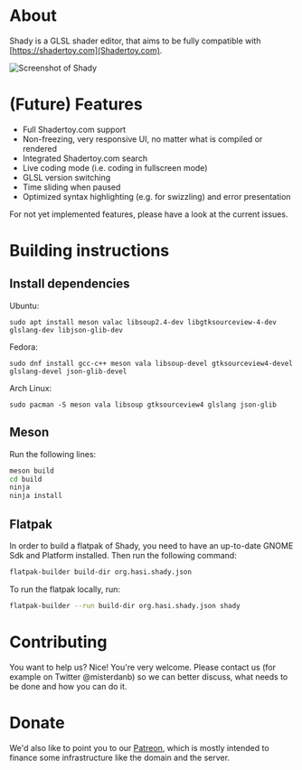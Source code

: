 # About

Shady is a GLSL shader editor, that aims to be fully compatible with [https://shadertoy.com](Shadertoy.com).

![Screenshot of Shady](https://raw.githubusercontent.com/misterdanb/shady/master/github/screenshot.png)

# (Future) Features

* Full Shadertoy.com support
* Non-freezing, very responsive UI, no matter what is compiled or rendered
* Integrated Shadertoy.com search
* Live coding mode (i.e. coding in fullscreen mode)
* GLSL version switching
* Time sliding when paused
* Optimized syntax highlighting (e.g. for swizzling) and error presentation

For not yet implemented features, please have a look at the current issues.

# Building instructions

## Install dependencies

Ubuntu:
```
sudo apt install meson valac libsoup2.4-dev libgtksourceview-4-dev glslang-dev libjson-glib-dev
```
Fedora:
```
sudo dnf install gcc-c++ meson vala libsoup-devel gtksourceview4-devel glslang-devel json-glib-devel
```
Arch Linux:
```
sudo pacman -S meson vala libsoup gtksourceview4 glslang json-glib
```

## Meson

Run the following lines:

``` bash
meson build
cd build
ninja
ninja install
```

## Flatpak

In order to build a flatpak of Shady, you need to have an up-to-date GNOME Sdk and Platform installed. Then run the following command:

``` bash
flatpak-builder build-dir org.hasi.shady.json
```

To run the flatpak locally, run:
``` bash
flatpak-builder --run build-dir org.hasi.shady.json shady
```

# Contributing

You want to help us? Nice! You're very welcome. Please contact us (for example on Twitter @misterdanb) so we can better discuss, what needs to be done and how you can do it.

# Donate

We'd also like to point you to our [Patreon](https://www.patreon.com/shadygl), which is mostly intended to finance some infrastructure like the domain and the server.
